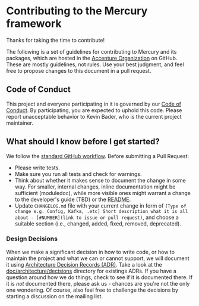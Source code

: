 # Contributing to the Mercury framework

Thanks for taking the time to contribute!

The following is a set of guidelines for contributing to Mercury and its packages, which are hosted
in the [Accenture Organization](https://github.com/accenture) on GitHub. These are mostly
guidelines, not rules. Use your best judgment, and feel free to propose changes to this document
in a pull request.

## Code of Conduct

This project and everyone participating in it is governed by our
[Code of Conduct](CODE_OF_CONDUCT.md). By participating, you are expected to uphold this code.
Please report unacceptable behavior to Kevin Bader, who is the current project maintainer.

## What should I know before I get started?

We follow the [standard GitHub workflow](https://guides.github.com/introduction/flow/).
Before submitting a Pull Request:

- Please write tests.
- Make sure you run all tests and check for warnings.
- Think about whether it makes sense to document the change in some way. For smaller, internal changes, inline documentation might be sufficient (moduledoc), while more visible ones might warrant a change to the developer's guide (TBD) or the [README](./README.md).
- Update `CHANGELOG.md` file with your current change in form of `[Type of change e.g. Config, Kafka, .etc] Short description what it is all about - [#NUMBER](link to issue or pull request)`, and choose a suitable section (i.e., changed, added, fixed, removed, deprecated).

### Design Decisions

When we make a significant decision in how to write code, or how to maintain the project and
what we can or cannot support, we will document it using
[Architecture Decision Records (ADR)](http://thinkrelevance.com/blog/2011/11/15/documenting-architecture-decisions).
Take a look at the [doc/architecture/decisions](docs/architecture/decisions/) directory for
existings ADRs. If you have a question around how we do things, check to see if it is documented
there. If it is *not* documented there, please ask us - chances are you're not the only one
wondering. Of course, also feel free to challenge the decisions by starting a discussion on the
mailing list.
